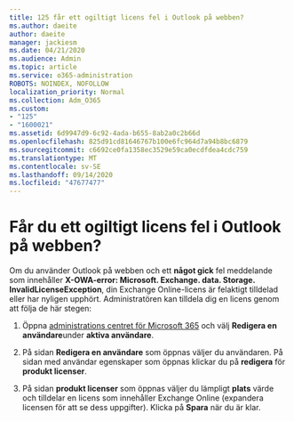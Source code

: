 ```yaml
---
title: 125 får ett ogiltigt licens fel i Outlook på webben?
ms.author: daeite
author: daeite
manager: jackiesm
ms.date: 04/21/2020
ms.audience: Admin
ms.topic: article
ms.service: o365-administration
ROBOTS: NOINDEX, NOFOLLOW
localization_priority: Normal
ms.collection: Adm_O365
ms.custom:
- "125"
- "1600021"
ms.assetid: 6d9947d9-6c92-4ada-b655-8ab2a0c2b66d
ms.openlocfilehash: 825d91cd81646767b100e6fc964d7a94b8bc6879
ms.sourcegitcommit: c6692ce0fa1358ec3529e59ca0ecdfdea4cdc759
ms.translationtype: MT
ms.contentlocale: sv-SE
ms.lasthandoff: 09/14/2020
ms.locfileid: "47677477"
---
```

# <a name="getting-an-invalid-license-error-in-outlook-on-the-web"></a>Får du ett ogiltigt licens fel i Outlook på webben?

Om du använder Outlook på webben och ett **något gick** fel meddelande som innehåller **X-OWA-error: Microsoft. Exchange. data. Storage. InvalidLicenseException**, din Exchange Online-licens är felaktigt tilldelad eller har nyligen upphört. Administratören kan tilldela dig en licens genom att följa de här stegen:
  
1. Öppna [administrations centret för Microsoft 365](https://portal.office.com/adminportal/home#/homepage) och välj **Redigera en användare**under **aktiva användare**.

2. På sidan **Redigera en användare** som öppnas väljer du användaren. På sidan med användar egenskaper som öppnas klickar du på **redigera** för **produkt licenser**.

3. På sidan **produkt licenser** som öppnas väljer du lämpligt **plats** värde och tilldelar en licens som innehåller Exchange Online (expandera licensen för att se dess uppgifter). Klicka på **Spara** när du är klar.
